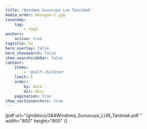```yaml
---
title: 'Windows Sunucuya Lun Tanıtmak'
media_order: Hexagon-1.jpg
taxonomy:
    tag:
        - tag3
anchors:
    active: true
tagtitle: h2
hero_overlay: false
hero_showsearch: false
show_searchsidebar: false
content:
    items:
        - '@self.children'
    limit: 5
    order:
        by: date
        dir: desc
    pagination: true
show_sectionanchors: true
---
```



[pdf url="/griddocs/264Windows_Sunucuya_LUN_Tantmak.pdf " width="800" height="800" /]
